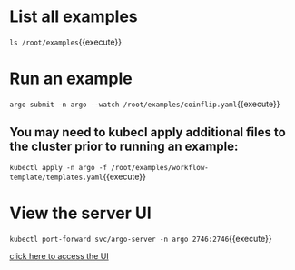 # List all examples
`ls /root/examples`{{execute}}

# Run an example
`argo submit -n argo --watch /root/examples/coinflip.yaml`{{execute}}

## You may need to kubecl apply additional files to the cluster prior to running an example:
`kubectl apply -n argo -f /root/examples/workflow-template/templates.yaml`{{execute}}

# View the server UI
`kubectl port-forward svc/argo-server -n argo 2746:2746`{{execute}}

[click here to access the UI]({{TRAFFIC_HOST1_2746}})
